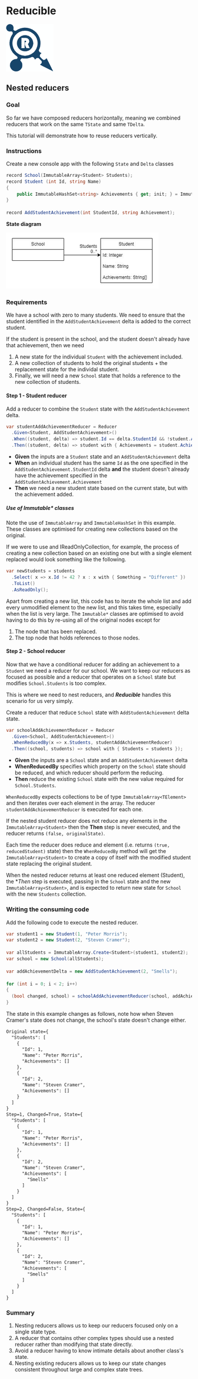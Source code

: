 ﻿# Reducible
![](./../../../images/small-logo.png)
## Nested reducers
### Goal
So far we have composed reducers horizontally, meaning we combined reducers that
work on the same `TState` and same `TDelta`.

This tutorial will demonstrate how to reuse reducers vertically.


### Instructions

Create a new console app with the following `State` and `Delta` classes

```c#
record School(ImmutableArray<Student> Students);
record Student (int Id, string Name)
{
	public ImmutableHashSet<string> Achievements { get; init; } = ImmutableHashSet.Create<string>(StringComparer.InvariantCultureIgnoreCase);
}

record AddStudentAchievement(int StudentId, string Achievement);
```

**State diagram**

![](./../../../Images/4-tree-state.jpg)


### Requirements
We have a school with zero to many students. We need to ensure that the student
identified in the `AddStudentAchievement` delta is added to the correct student.

If the student is present in the school, and the student doesn't already have
that achievement, then we need

1. A new state for the individual `Student` with the achievement included.
2. A new collection of students to hold the original students + the replacement
   state for the individal student.
3. Finally, we will need a new `School` state that holds a reference to the
   new collection of students.

#### Step 1 - Student reducer

Add a reducer to combine the `Student` state with the `AddStudentAchievement` delta.

```c#
var studentAddAchievementReducer = Reducer
  .Given<Student, AddStudentAchievement>()
  .When((student, delta) => student.Id == delta.StudentId && !student.Achievements.Contains(delta.Achievement))
  .Then((student, delta) => student with { Achievements = student.Achievements.Add(delta.Achievement) });
```

* **Given** the inputs are a `Student` state and an `AddStudentAchievement` delta
* **When** an individual student has the same `Id` as the one specified in the `AddStudentAchievement.StudentId` delta **and**
the student doesn't already have the achievement specified in the `AddStudentAchievement.Achievement`
* **Then** we need a new student state based on the current state, but with the achievement added.

##### Use of Immutable* classes
Note the use of `ImmutableArray` and `ImmutableHashSet` in this example. These classes are optimised for creating new collections
based on the original.

If we were to use and IReadOnlyCollection, for example, the process of creating a new collection based on an existing one but with
a single element replaced would look something like the following.

```c#
var newStudents = students
  .Select( x => x.Id != 42 ? x : x with { Something = "Different" })
  .ToList()
  .AsReadOnly();
```

Apart from creating a new list, this code has to iterate the whole list and add every unmodified element to the new list, and this
takes time, especially when the list is very large.  The `Immutable*` classes are optimised to avoid having to do this by re-using
all of the original nodes except for

1. The node that has been replaced.
2. The top node that holds references to those nodes.

#### Step 2 - School reducer

Now that we have a conditional reducer for adding an achievement to a `Student` we need a reducer for our school. We want to
keep our reducers as focused as possible and a reducer that operates on a `School` state but modifies `School.Students` is
too complex.

This is where we need to nest reducers, and ***Reducible*** handles this scenario for us very simply.

Create a reducer that reduce `School` state with `AddStudentAchievement` delta state.

```c#
var schoolAddAchievementReducer = Reducer
  .Given<School, AddStudentAchievement>()
  .WhenReducedBy(x => x.Students, studentAddAchievementReducer)
  .Then((school, students) => school with { Students = students });
```

* **Given** the inputs are a `School` state and an `AddStudentAchievement` delta
* **WhenReducedBy** specifies which property on the `School` state should be reduced, and which reducer should perform the reducing.
* **Then** reduce the existing `School` state with the new value required for `School.Students`.

`WhenReducedBy` expects collections to be of type `ImmutableArray<TElement>` and then iterates over each element in the
array. The reducer `studentAddAchievementReducer` is executed for each one.

If the nested student reducer does not reduce any elements in the `ImmutableArray<Student>` then the **Then** step is
never executed, and the reducer returns `(false, originalState)`.

Each time the reducer does reduce and element (i.e. returns `(true, reducedStudent)` state) then the `WhenReducedBy` method
will get the `ImmutableArray<Student>` to create a copy of itself with the modified student state replacing the original
student.

When the nested reducer returns at least one reduced element (Student), the **Then* step is executed, passing in the `School` state
and the new `ImmutableArray<Student>`, and is expected to return new state for `School` with the new `Students` collection.

### Writing the consuming code

Add the following code to execute the nested reducer.

```c#
var student1 = new Student(1, "Peter Morris");
var student2 = new Student(2, "Steven Cramer");

var allStudents = ImmutableArray.Create<Student>(student1, student2);
var school = new School(allStudents);

var addAchievementDelta = new AddStudentAchievement(2, "Smells");

for (int i = 0; i < 2; i++)
{
  (bool changed, school) = schoolAddAchievementReducer(school, addAchievementDelta);
}
```

The state in this example changes as follows, note how when Steven Cramer's state
does not change, the school's state doesn't change either.

```
Original state={
  "Students": [
    {
      "Id": 1,
      "Name": "Peter Morris",
      "Achievements": []
    },
    {
      "Id": 2,
      "Name": "Steven Cramer",
      "Achievements": []
    }
  ]
}
Step=1, Changed=True, State={
  "Students": [
    {
      "Id": 1,
      "Name": "Peter Morris",
      "Achievements": []
    },
    {
      "Id": 2,
      "Name": "Steven Cramer",
      "Achievements": [
        "Smells"
      ]
    }
  ]
}
Step=2, Changed=False, State={
  "Students": [
    {
      "Id": 1,
      "Name": "Peter Morris",
      "Achievements": []
    },
    {
      "Id": 2,
      "Name": "Steven Cramer",
      "Achievements": [
        "Smells"
      ]
    }
  ]
}
```

### Summary
1. Nesting reducers allows us to keep our reducers focused only on a single state type.
2. A reducer that contains other complex types should use a nested reducer rather than modifying that state directly.
3. Avoid a reducer having to know intimate details about another class's state.
4. Nesting existing reducers allows us to keep our state changes consistent throughout large and complex state trees.
